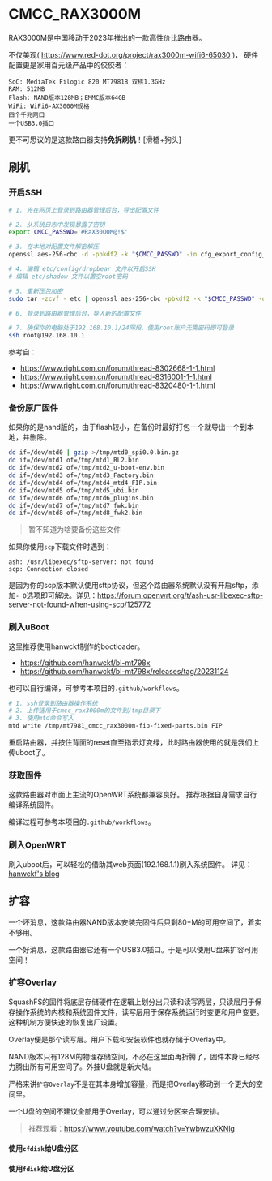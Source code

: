 # CMCC_RAX3000M
RAX3000M是中国移动于2023年推出的一款高性价比路由器。

不仅美观( https://www.red-dot.org/project/rax3000m-wifi6-65030 )，
硬件配置更是家用百元级产品中的佼佼者：
```text
SoC: MediaTek Filogic 820 MT7981B 双核1.3GHz
RAM: 512MB
Flash: NAND版本128MB；EMMC版本64GB
WiFi: WiFi6-AX3000M规格
四个千兆网口
一个USB3.0插口
```

更不可思议的是这款路由器支持**免拆刷机**！[滑稽+狗头]

## 刷机
### 开启SSH
```bash
# 1. 先在网页上登录到路由器管理后台，导出配置文件

# 2. 从系统日志中发现暴露了密钥
export CMCC_PASSWD='#RaX30O0M@!$'

# 3. 在本地对配置文件解密解压
openssl aes-256-cbc -d -pbkdf2 -k "$CMCC_PASSWD" -in cfg_export_config_file.conf | tar -zxvf -

# 4. 编辑 etc/config/dropbear 文件以开启SSH
# 编辑 etc/shadow 文件以置空root密码

# 5. 重新压包加密
sudo tar -zcvf - etc | openssl aes-256-cbc -pbkdf2 -k "$CMCC_PASSWD" -out new_config_file.conf

# 6. 登录到路由器管理后台，导入新的配置文件

# 7. 确保你的电脑处于192.168.10.1/24网段，使用root账户无需密码即可登录
ssh root@192.168.10.1
```
参考自：
- https://www.right.com.cn/forum/thread-8302668-1-1.html
- https://www.right.com.cn/forum/thread-8316001-1-1.html
- https://www.right.com.cn/forum/thread-8320480-1-1.html

### 备份原厂固件
如果你的是nand版的，由于flash较小，在备份时最好打包一个就导出一个到本地，并删除。
```bash
dd if=/dev/mtd0 | gzip >/tmp/mtd0_spi0.0.bin.gz
dd if=/dev/mtd1 of=/tmp/mtd1_BL2.bin
dd if=/dev/mtd2 of=/tmp/mtd2_u-boot-env.bin
dd if=/dev/mtd3 of=/tmp/mtd3_Factory.bin
dd if=/dev/mtd4 of=/tmp/mtd4_mtd4_FIP.bin
dd if=/dev/mtd5 of=/tmp/mtd5_ubi.bin
dd if=/dev/mtd6 of=/tmp/mtd6_plugins.bin
dd if=/dev/mtd7 of=/tmp/mtd7_fwk.bin
dd if=/dev/mtd8 of=/tmp/mtd8_fwk2.bin
```
> 暂不知道为啥要备份这些文件

如果你使用`scp`下载文件时遇到：
```text
ash: /usr/libexec/sftp-server: not found
scp: Connection closed
```
是因为你的scp版本默认使用sftp协议，但这个路由器系统默认没有开启sftp，添加`- O`选项即可解决。详见：https://forum.openwrt.org/t/ash-usr-libexec-sftp-server-not-found-when-using-scp/125772



### 刷入uBoot
这里推荐使用hanwckf制作的bootloader。
- https://github.com/hanwckf/bl-mt798x
- https://github.com/hanwckf/bl-mt798x/releases/tag/20231124

也可以自行编译，可参考本项目的`.github/workflows`。

```bash
# 1. ssh登录到路由器操作系统
# 2. 上传适用于cmcc_rax3000m的文件到/tmp目录下
# 3. 使用mtd命令写入
mtd write /tmp/mt7981_cmcc_rax3000m-fip-fixed-parts.bin FIP
```
重启路由器，并按住背面的reset直至指示灯变绿，此时路由器使用的就是我们上传uboot了。

### 获取固件
这款路由器对市面上主流的OpenWRT系统都兼容良好。
推荐根据自身需求自行编译系统固件。

编译过程可参考本项目的`.github/workflows`。

### 刷入OpenWRT
刷入uboot后，可以轻松的借助其web页面(192.168.1.1)刷入系统固件。
详见：
[hanwckf's blog](https://cmi.hanwckf.top/p/mt798x-uboot-usage/#failsafe-webui%E4%BD%BF%E7%94%A8%E8%AF%B4%E6%98%8E)

## 扩容
一个坏消息，这款路由器NAND版本安装完固件后只剩80+M的可用空间了，着实不够用。

一个好消息，这款路由器它还有一个USB3.0插口。于是可以使用U盘来扩容可用空间！

### 扩容Overlay
SquashFS的固件将底层存储硬件在逻辑上划分出只读和读写两层，只读层用于保存操作系统的内核和系统固件文件，读写层用于保存系统运行时变更和用户变更。这种机制方便快速的恢复出厂设置。

Overlay便是那个读写层。用户下载和安装软件也就存储于Overlay中。

NAND版本只有128M的物理存储空间，不必在这里面再折腾了，固件本身已经尽力腾出所有可用空间了。外挂U盘就是新大陆。

严格来讲`扩容Overlay`不是在其本身增加容量，而是把Overlay移动到一个更大的空间里。

一个U盘的空间不建议全部用于Overlay，可以通过分区来合理安排。

> 推荐观看：https://www.youtube.com/watch?v=YwbwzuXKNlg


#### 使用`cfdisk`给U盘分区


#### 使用`fdisk`给U盘分区